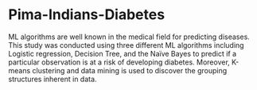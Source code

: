 # Pima-Indians-Diabetes
ML algorithms are well known in the medical field for predicting diseases. This study was conducted using three different ML algorithms including Logistic  regression, Decision Tree, and the Naïve Bayes to predict if a particular observation is at a risk of developing diabetes. Moreover, K-means clustering and data mining is used to discover the grouping structures inherent in data. 
